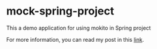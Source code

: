 # mock-spring-project 

This a demo application for using mokito in Spring project

For more information, you can read my post in this <a href="https://samerabdelkafi.wordpress.com/2013/07/01/junit-test-with-mockito-and-spring/" target="_blank">link</a>.
